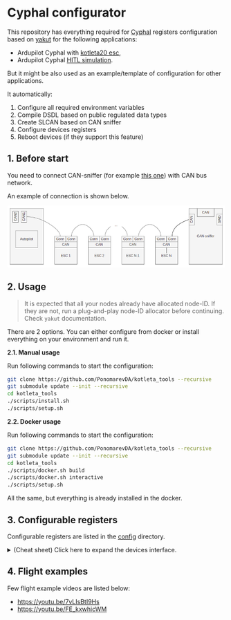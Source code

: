 # Cyphal configurator

This repository has everything required for [Cyphal](https://opencyphal.org/) registers configuration based on [yakut](https://github.com/OpenCyphal/yakut) for the following applications:
- Ardupilot Cyphal with [kotleta20 esc](http://www.holybro.com/product/kotleta20/),
- Ardupilot Cyphal [HITL simulation](https://github.com/InnopolisAero/innopolis_vtol_dynamics).

But it might be also used as an example/template of configuration for other applications.

It automatically:
1. Configure all required environment variables
2. Compile DSDL based on public regulated data types
3. Create SLCAN based on CAN sniffer
4. Configure devices registers
5. Reboot devices (if they support this feature)

## 1. Before start

You need to connect CAN-sniffer (for example [this one](https://innopolisaero.github.io/inno_uavcan_node_binaries/guide/programmer_sniffer.html#uavcan-sniffer-and-programmer)) with CAN bus network.

An example of connection is shown below.

![connection](img/connection.png?raw=true "connection")


## 2. Usage

> It is expected that all your nodes already have allocated node-ID. If they are not, run a plug-and-play node-ID allocator  before continuing. Check `yakut` documentation. 

There are 2 options. You can either configure from docker or install everything on your environment and run it.

**2.1. Manual usage**

Run following commands to start the configuration:

```bash
git clone https://github.com/PonomarevDA/kotleta_tools --recursive
git submodule update --init --recursive
cd kotleta_tools
./scripts/install.sh
./scripts/setup.sh
```

**2.2. Docker usage**

Run following commands to start the configuration:

```bash
git clone https://github.com/PonomarevDA/kotleta_tools --recursive
git submodule update --init --recursive
cd kotleta_tools
./scripts/docker.sh build
./scripts/docker.sh interactive
./scripts/setup.sh
```

All the same, but everything is already installed in the docker.


## 3. Configurable registers

Configurable registers are listed in the [config](config/) directory.

<details>
  <summary>(Cheat sheet) Click here to expand the devices interface.</summary>

**3.1. Common interface**

Below you can see the table with basic any node must-have interface.

| № | Type                 |Port ID| Register name | Data type                  |
| - | -------------------- |:-----:|:-------------:|:--------------------------:|
| 1 | publisher            | 7509  | -             | [uavcan.node.Heartbeat.1.0](https://github.com/UAVCAN/public_regulated_data_types/blob/master/uavcan/node/7509.Heartbeat.1.0.dsdl)  |
| 2 | publisher            | 7510  | -             | [uavcan.node.port.List.0.1](https://github.com/UAVCAN/public_regulated_data_types/blob/master/uavcan/node/port/7510.List.0.1.dsdl)  |
| 3 | RPC-service provider | 384   | -             | [uavcan.register.Access.1.0](https://github.com/UAVCAN/public_regulated_data_types/blob/master/uavcan/register/384.Access.1.0.dsdl) |
| 4 | RPC-service provider | 385   | -             | [uavcan.register.List.1.0](https://github.com/UAVCAN/public_regulated_data_types/blob/master/uavcan/register/385.List.1.0.dsdl)   |
| 5 | RPC-service provider | 430   | -             | [uavcan.node.GetInfo.1.0](https://github.com/UAVCAN/public_regulated_data_types/blob/master/uavcan/node/430.GetInfo.1.0.dsdl)    |
| 6 | RPC-service provider | 435   | -             | [uavcan.node.ExecuteCommand](https://github.com/UAVCAN/public_regulated_data_types/blob/master/uavcan/node/435.ExecuteCommand.1.0.dsdl) |

> These subjects doesn't require to have a specific register because their port id is fixed.

**3.2. Ardupilot specific interface**

Ardupilot has several registers. Here is the table with registers which describe the Ardupilot's interface.

| № | Type                 |Port ID| Register name | Data type                                        |
| - | -------------------- |:-----:|:-------------:|:------------------------------------------------:|
| 1 | publisher            | 2341  | note_response | [reg.udral.physics.acoustics.Note_0_1](https://github.com/OpenCyphal/public_regulated_data_types/blob/master/reg/udral/physics/acoustics/Note.0.1.dsdl)             |
| 2 | publisher            | 2342  | setpoint      | [reg.udral.service.actuator.common.sp.Scalar_0_1](https://github.com/OpenCyphal/public_regulated_data_types/blob/master/reg/udral/service/actuator/common/sp/Vector4.0.1.dsdl)  |
| 3 | publisher            | 2343  | readiness     | [reg.udral.service.common.Readiness_0_1](https://github.com/OpenCyphal/public_regulated_data_types/blob/master/reg/udral/service/common/Readiness.0.1.dsdl)           |
| 4 | subscriber           | -     | esc_heartbeat | [reg.udral.service.common.Heartbeat_0_1](https://github.com/OpenCyphal/public_regulated_data_types/blob/master/reg/udral/service/common/Heartbeat.0.1.dsdl)           |
| 5 | subscriber           | [2345, 2355, 2365, 2375] | feedback      | [reg.udral.service.actuator.common.Feedback_0_1](https://github.com/OpenCyphal/public_regulated_data_types/blob/master/reg/udral/service/actuator/common/Feedback.0.1.dsdl)   |
| 6 | subscriber           | [2346, 2356, 2366, 2376]  | power         | [reg.udral.physics.electricity.PowerTs_0_1](https://github.com/OpenCyphal/public_regulated_data_types/blob/master/reg/udral/physics/electricity/PowerTs.0.1.dsdl)        |
| 7 | subscriber           | [2347, 2357, 2367, 2377]  | status        | [reg.udral.service.actuator.common.Status_0_1](https://github.com/OpenCyphal/public_regulated_data_types/blob/master/reg/udral/service/actuator/common/Status.0.1.dsdl)     |
| 8 | subscriber           | [2348, 2358, 2368, 2378]  | dynamics      | [reg.udral.physics.dynamics.rotation.PlanarTs_0_1](https://github.com/OpenCyphal/public_regulated_data_types/blob/master/reg/udral/physics/dynamics/rotation/PlanarTs.0.1.dsdl) |
| 9 | subscriber            | 2400  | accel | [uavcan.si.sample.acceleration.Vector3.1.0](https://github.com/OpenCyphal/public_regulated_data_types/blob/master/uavcan/si/sample/acceleration/Vector3.1.0.dsdl)             |
| 10 | subscriber            | 2401  | gyro | [uavcan.si.sample.angular_velocity.Vector3.1.0](https://github.com/OpenCyphal/public_regulated_data_types/blob/master/uavcan/si/sample/angular_velocity/Vector3.1.0.dsdl)             |
| 11 | subscriber            | 2402  | mag | [uavcan.si.sample.magnetic_field_strength.Vector3.1.0](https://github.com/OpenCyphal/public_regulated_data_types/blob/master/uavcan/si/sample/magnetic_field_strength/Vector3.1.0.dsdl)             |
| 12 | subscriber            | 2403  | baro.temp | [uavcan.si.sample.temperature.Scalar.1.0](https://github.com/OpenCyphal/public_regulated_data_types/blob/master/uavcan/si/sample/angle/Scalar.1.0.dsdl)             |
| 13 | subscriber            | 2404  | baro.pres | [uavcan.si.sample.pressure.Scalar.1.0](https://github.com/OpenCyphal/public_regulated_data_types/blob/master/uavcan/si/sample/angle/Scalar.1.0.dsdl)             |
| 14 | subscriber            | 2405  | gps.yaw | [uavcan.si.sample.angle.Scalar](https://github.com/OpenCyphal/public_regulated_data_types/blob/master/uavcan/si/sample/angle/Scalar.1.0.dsdl)             |
| 15 | subscriber            | 2406  | gps.point | [reg.udral.physics.kinematics.geodetic.PointStateVarTs.0.1](https://github.com/OpenCyphal/public_regulated_data_types/blob/master/reg/udral/physics/kinematics/geodetic/PointStateVarTs.0.1.dsdl)             |


> All port id in the table above are not fixed. The shown values are the default values from [config](config/) directory. If you want to customize the configuration, edit this yaml file.

**3.3. Kotleta20 specific interface**

Kotleta20 has several registers. Here is the table with registers which describe the esc's interface.

| № | Type                 |Port ID| Register name | Data type                                        |
| - | -------------------- |:-----:|:-------------:|:------------------------------------------------:|
| 1 | subscriber           | 2341  | note_response | [reg.udral.physics.acoustics.Note_0_1](https://github.com/OpenCyphal/public_regulated_data_types/blob/master/reg/udral/physics/acoustics/Note.0.1.dsdl)             |
| 2 | subscriber           | 2342  | setpoint      | [reg.udral.service.actuator.common.sp.Scalar_0_1](https://github.com/OpenCyphal/public_regulated_data_types/blob/master/reg/udral/service/actuator/common/sp/Vector4.0.1.dsdl)  |
| 3 | subscriber           | 2343  | readiness     | [reg.udral.service.common.Readiness_0_1](https://github.com/OpenCyphal/public_regulated_data_types/blob/master/reg/udral/service/common/Readiness.0.1.dsdl)           |
| 4 | publisher            | -     | esc_heartbeat | [reg.udral.service.common.Heartbeat_0_1](https://github.com/OpenCyphal/public_regulated_data_types/blob/master/reg/udral/service/common/Heartbeat.0.1.dsdl)           |
| 5 | publisher            | 2345  | feedback      | [reg.udral.service.actuator.common.Feedback_0_1](https://github.com/OpenCyphal/public_regulated_data_types/blob/master/reg/udral/service/actuator/common/Feedback.0.1.dsdl)   |
| 6 | publisher            | 2346  | power         | [reg.udral.physics.electricity.PowerTs_0_1](https://github.com/OpenCyphal/public_regulated_data_types/blob/master/reg/udral/physics/electricity/PowerTs.0.1.dsdl)        |
| 7 | publisher            | 2347  | status        | [reg.udral.service.actuator.common.Status_0_1](https://github.com/OpenCyphal/public_regulated_data_types/blob/master/reg/udral/service/actuator/common/Status.0.1.dsdl)     |
| 8 | publisher            | 2348  | dynamics      | [reg.udral.physics.dynamics.rotation.PlanarTs_0_1](https://github.com/OpenCyphal/public_regulated_data_types/blob/master/reg/udral/physics/dynamics/rotation/PlanarTs.0.1.dsdl) |

> All port id in the table above are not fixed. The shown values are the default values from [config](config/) directory. If you want to customize the configuration, edit this yaml file.

</details>

## 4. Flight examples

Few flight example videos are listed below:
- https://youtu.be/7vLIsBtI9Hs
- https://youtu.be/FE_kxwhicWM
